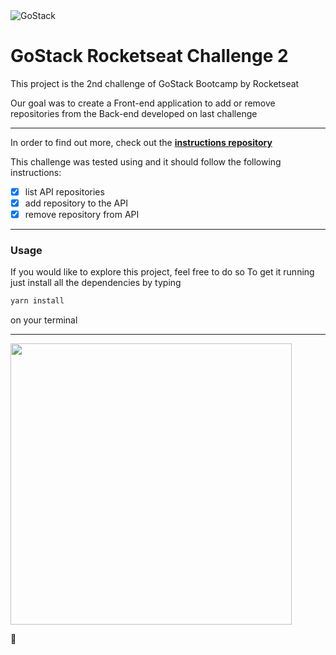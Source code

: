 <img alt="GoStack" src="https://storage.googleapis.com/golden-wind/bootcamp-gostack/header-desafios.png" />

# GoStack Rocketseat Challenge 2
This project is the 2nd challenge of GoStack Bootcamp by Rocketseat

Our goal was to create a Front-end application to add or remove repositories from the Back-end developed on last challenge

---

In order to find out more, check out the **[instructions repository](https://github.com/Rocketseat/bootcamp-gostack-desafios/tree/master/desafio-conceitos-reactjs)**

This challenge was tested using and it should follow the following instructions:
- [x] list API repositories
- [x] add repository to the API
- [x] remove repository from API

---

### Usage
If you would like to explore this project, feel free to do so
To get it running just install all the dependencies by typing 

```bash
yarn install
```
on your terminal

---

<img src="https://user-images.githubusercontent.com/11669095/84968377-b396db00-b0ec-11ea-9130-ed701b1ac444.png" width="450" />

🚀
